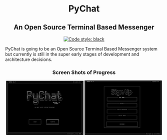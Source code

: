 <h1 align="center"> PyChat </h1>
<h2 align="center">An Open Source Terminal Based Messenger</h2>
<p align="center">
<a href="https://github.com/ambv/black"><img alt="Code style: black" src="https://img.shields.io/badge/code%20style-black-000000.svg"></a>
</p>

PyChat is going to be an Open Source Terminal Based Messenger system but currently is still in the super early stages of development and architecture decisions.

<h3 align="center"> Screen Shots of Progress </h3>
<p align="center">
  <img src="https://github.com/calumpwebb/PyChat/blob/master/img/screenshots/LoginScreen.png" width="49%" title="LoginScreen">   <img src="https://github.com/calumpwebb/PyChat/blob/master/img/screenshots/SignUpScreen.png" width="49%" title="SignUpScreen">
</p>
